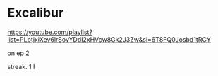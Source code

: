 # Excalibur


https://youtube.com/playlist?list=PLbtjxiXev6lrSovYDdI2xHVcw8Gk2J3Zw&si=6T8FQ0Josbd1tRCY

on ep 2

streak.
1
I
